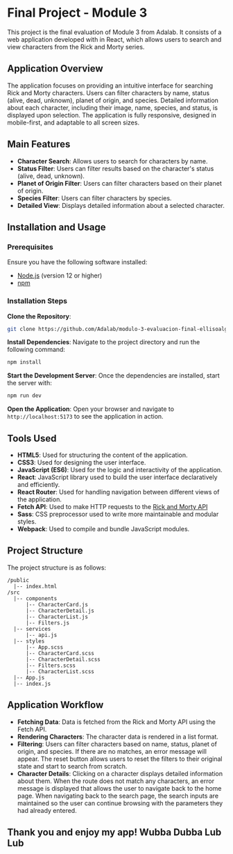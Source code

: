 # Final Project - Module 3
This project is the final evaluation of Module 3 from Adalab. It consists of a web application developed with in React, which allows users to search and view characters from the Rick and Morty series.
## Application Overview
The application focuses on providing an intuitive interface for searching Rick and Morty characters. Users can filter characters by name, status (alive, dead, unknown), planet of origin, and species. Detailed information about each character, including their image, name, species, and status, is displayed upon selection. The application is fully responsive, designed in mobile-first, and adaptable to all screen sizes.
## Main Features
- **Character Search**: Allows users to search for characters by name.
- **Status Filter**: Users can filter results based on the character's status (alive, dead, unknown).
- **Planet of Origin Filter**: Users can filter characters based on their planet of origin.
- **Species Filter**: Users can filter characters by species.
- **Detailed View**: Displays detailed information about a selected character.
## Installation and Usage
### Prerequisites
Ensure you have the following software installed:
- [Node.js](https://nodejs.org/) (version 12 or higher)
- [npm](https://www.npmjs.com/)
### Installation Steps
**Clone the Repository**:
   ```bash
   git clone https://github.com/Adalab/modulo-3-evaluacion-final-ellisoalgo.git
   ```
**Install Dependencies**:
   Navigate to the project directory and run the following command:
   ```bash
   npm install
   ```
**Start the Development Server**:
   Once the dependencies are installed, start the server with:
   ```bash
   npm run dev
   ```
**Open the Application**:
   Open your browser and navigate to `http://localhost:5173` to see the application in action.
## Tools Used
- **HTML5**: Used for structuring the content of the application.
- **CSS3**: Used for designing the user interface.
- **JavaScript (ES6)**: Used for the logic and interactivity of the application.
- **React**: JavaScript library used to build the user interface declaratively and efficiently.
- **React Router**: Used for handling navigation between different views of the application.
- **Fetch API**: Used to make HTTP requests to the [Rick and Morty API](https://rickandmortyapi.com/api/character)
- **Sass**: CSS preprocessor used to write more maintainable and modular styles.
- **Webpack**: Used to compile and bundle JavaScript modules.
## Project Structure
The project structure is as follows:
```
/public
  |-- index.html
/src
  |-- components
      |-- CharacterCard.js
      |-- CharacterDetail.js
      |-- CharacterList.js
      |-- Filters.js
  |-- services
      |-- api.js
  |-- styles
      |-- App.scss
      |-- CharacterCard.scss
      |-- CharacterDetail.scss
      |-- Filters.scss
      |-- CharacterList.scss
  |-- App.js
  |-- index.js
```
## Application Workflow
- **Fetching Data**: Data is fetched from the Rick and Morty API using the Fetch API.
- **Rendering Characters**: The character data is rendered in a list format.
- **Filtering**: Users can filter characters based on name, status, planet of origin, and species. If there are no matches, an error message will appear. The reset button allows users to reset the filters to their original state and start to search from scratch.
- **Character Details**: Clicking on a character displays detailed information about them. When the route does not match any characters, an error message is displayed that allows the user to navigate back to the home page. When navigating back to the search page, the search inputs are maintained so the user can continue browsing with the parameters they had already entered.
## Thank you and enjoy my app! Wubba Dubba Lub Lub
